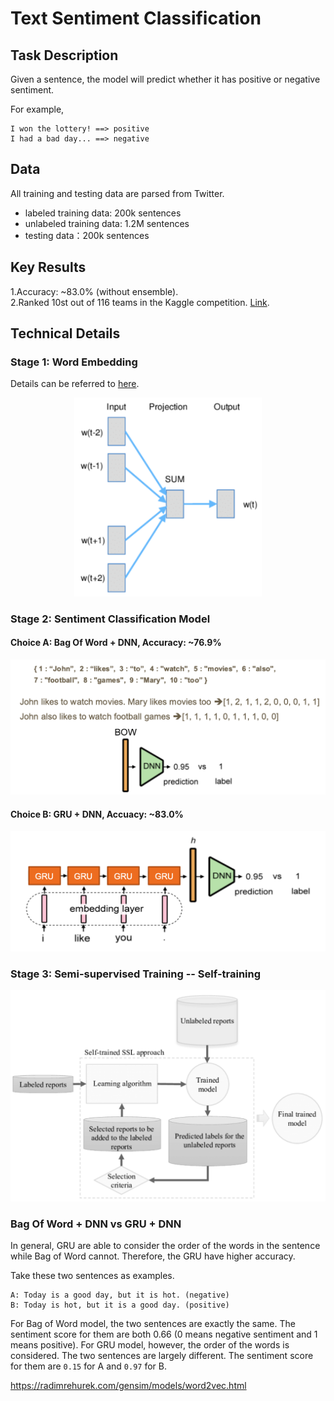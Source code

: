 Text Sentiment Classification 
==
## Task Description
Given a sentence, the model will predict whether it has positive or negative sentiment.  

For example,
```
I won the lottery! ==> positive
I had a bad day... ==> negative
```

## Data
All training and testing data are parsed from Twitter.
  - labeled training data: 200k sentences  
  - unlabeled training data: 1.2M sentences    
  - testing data：200k sentences  

## Key Results
1.Accuracy: ~83.0% (without ensemble).  
2.Ranked 10st out of 116 teams in the Kaggle competition. [Link](https://www.kaggle.com/c/ml-2018spring-hw5/leaderboard).

## Technical Details
### Stage 1: Word Embedding
Details can be referred to [here](https://radimrehurek.com/gensim/models/word2vec.html).  
<p align="center">
<img src="https://github.com/Andy19961017/ML2018SPRING/blob/master/hw5/images/CBOW.png" width="300">
</p>

### Stage 2: Sentiment Classification Model  
#### Choice A: Bag Of Word + DNN, Accuracy: ~76.9%     
<p align="center">
<img src="https://github.com/Andy19961017/ML2018SPRING/blob/master/hw5/images/BOW.png" width="700">
</p>

#### Choice B: GRU + DNN, Accuacy: ~83.0%   
<p align="center">
<img src="https://github.com/Andy19961017/ML2018SPRING/blob/master/hw5/images/GRU.png" width="700">
</p>

### Stage 3: Semi-supervised Training -- Self-training
<p align="center">
<img src="https://github.com/Andy19961017/ML2018SPRING/blob/master/hw5/images/SSL.png" width="700">
</p>

### Bag Of Word + DNN  vs  GRU + DNN
In general, GRU are able to consider the order of the words in the sentence while Bag of Word cannot. Therefore, the GRU have higher accuracy.  

Take these two sentences as examples.
```
A: Today is a good day, but it is hot. (negative)
B: Today is hot, but it is a good day. (positive)
```
For Bag of Word model, the two sentences are exactly the same. The sentiment score for them are both 0.66 (0 means negative sentiment and 1 means positive). For GRU model, however, the order of the words is considered. The two sentences are largely different. The sentiment score for them are ```0.15``` for A and ```0.97``` for B.

https://radimrehurek.com/gensim/models/word2vec.html

